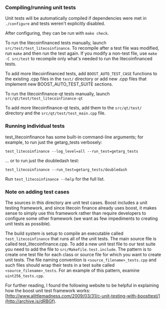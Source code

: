 ### Compiling/running unit tests

Unit tests will be automatically compiled if dependencies were met in `./configure`
and tests weren't explicitly disabled.

After configuring, they can be run with `make check`.

To run the litecoinfinanced tests manually, launch `src/test/test_litecoinfinance`. To recompile
after a test file was modified, run `make` and then run the test again. If you
modify a non-test file, use `make -C src/test` to recompile only what's needed
to run the litecoinfinanced tests.

To add more litecoinfinanced tests, add `BOOST_AUTO_TEST_CASE` functions to the existing
.cpp files in the `test/` directory or add new .cpp files that
implement new BOOST_AUTO_TEST_SUITE sections.

To run the litecoinfinance-qt tests manually, launch `src/qt/test/test_litecoinfinance-qt`

To add more litecoinfinance-qt tests, add them to the `src/qt/test/` directory and
the `src/qt/test/test_main.cpp` file.

### Running individual tests

test_litecoinfinance has some built-in command-line arguments; for
example, to run just the getarg_tests verbosely:

    test_litecoinfinance --log_level=all --run_test=getarg_tests

... or to run just the doubledash test:

    test_litecoinfinance --run_test=getarg_tests/doubledash

Run `test_litecoinfinance --help` for the full list.

### Note on adding test cases

The sources in this directory are unit test cases.  Boost includes a
unit testing framework, and since litecoin finance already uses boost, it makes
sense to simply use this framework rather than require developers to
configure some other framework (we want as few impediments to creating
unit tests as possible).

The build system is setup to compile an executable called `test_litecoinfinance`
that runs all of the unit tests.  The main source file is called
test_litecoinfinance.cpp. To add a new unit test file to our test suite you need
to add the file to `src/Makefile.test.include`. The pattern is to create
one test file for each class or source file for which you want to create
unit tests.  The file naming convention is `<source_filename>_tests.cpp`
and such files should wrap their tests in a test suite
called `<source_filename>_tests`. For an example of this pattern,
examine `uint256_tests.cpp`.

For further reading, I found the following website to be helpful in
explaining how the boost unit test framework works:
[http://www.alittlemadness.com/2009/03/31/c-unit-testing-with-boosttest/](http://archive.is/dRBGf).
